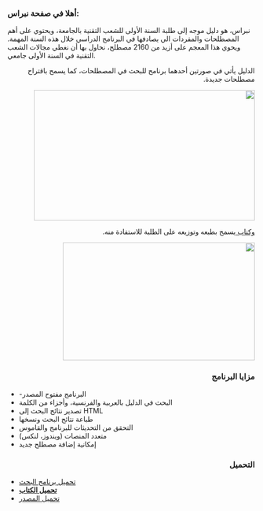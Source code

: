 
 <h3>أهلا في صفحة نبراس:</h3>

<p>نبراس، هو دليل موجه إلى طلبة السنة الأولى للشعب التقنية بالجامعة، ويحتوي على أهم المصطلحات والمفردات الي يصادفها في البرنامج الدراسي خلال هذه السنة المهمة.
ويحوي هذا المعجم على أزيد من 2160 مصطلح، نحاول بها أن نغطي مجالات الشعب التقنية في السنة الأولى جامعي.</p>
 

<p dir="RTL">الدليل يأتي في صورتين أحدهما برنامج للبحث في المصطلحات، كما يسمح باقتراح مصطلحات جديدة.</p>
<p dir="RTL"><a href="http://tahadz.files.wordpress.com/2012/09/nibras.png"><img class="aligncenter size-full wp-image-528" title="NIBRAS" src="http://tahadz.files.wordpress.com/2012/09/nibras.png" alt="" width="450" height="265"></a></p>
<p dir="RTL"><a href="http://sourceforge.net/projects/nibras/files/Nibras-StudentGuideTech0.3.pdf/download">وكتاب </a> يسمح بطبعه وتوزيعه على الطلبة للاستفادة منه.<!--more--></p>
<p dir="RTL"><a href="http://tahadz.files.wordpress.com/2012/07/techguide.png"><img class="aligncenter size-full wp-image-513" title="techguide" src="http://tahadz.files.wordpress.com/2012/07/techguide.png" alt="" width="391" height="239"></a></p>
<h3 dir="RTL">مزايا البرنامج</h3>

<ul>
	<li>-البرنامج مفتوح المصدر</li>
	<li>البحث في الدليل بالعربية والفرنسية، وأجزاء من الكلمة</li>
	<li>تصدير نتائج البحث إلى HTML</li>
	<li>طباعة نتائج البحث ونسخها</li>
	<li>التحقق من التحديثات للبرنامج والقاموس</li>
	<li> متعدد المنصات (ويندوز، لنكس)</li>
	<li>إمكانية إضافة مصطلح جديد</li>
</ul>
<h3 dir="RTL">التحميل </h3>

<ul>
	<li><a href="http://sourceforge.net/projects/nibras/files">تحميل برنامج البحث</a></li>
	<li><a href="http://sourceforge.net/projects/nibras/files/Nibras-StudentGuideTech0.3.pdf/download"><strong>تحميل  الكتاب</strong></a></li>
	<li><a href="https://github.com/01walid/Nibras">تحميل المصدر</a></li>
</ul> 
